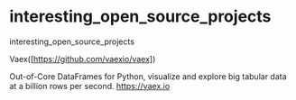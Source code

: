 # interesting_open_source_projects
interesting_open_source_projects

Vaex([https://github.com/vaexio/vaex]) 

Out-of-Core DataFrames for Python, visualize and explore big tabular data at a billion rows per second. https://vaex.io


